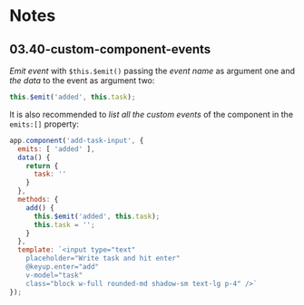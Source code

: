 # Notes

## 03.40-custom-component-events

_Emit event_ with `$this.$emit()` passing the _event name_ as argument one and _the data_ to the event as argument two:

```js
this.$emit('added', this.task); 

```

It is also recommended to _list all the custom events_ of the component in the `emits:[]` property:

```js
app.component('add-task-input', {
  emits: [ 'added' ],
  data() {
    return {
      task: ''
    }
  },
  methods: {
    add() {
      this.$emit('added', this.task);
      this.task = '';
    }
  },
  template: `<input type="text"
    placeholder="Write task and hit enter"
    @keyup.enter="add"
    v-model="task"
    class="block w-full rounded-md shadow-sm text-lg p-4" />`
});
```
